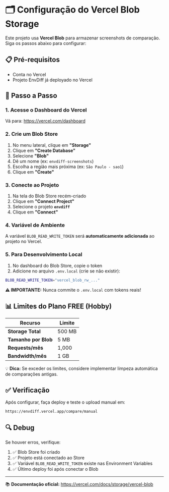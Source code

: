 # 🗂️ Configuração do Vercel Blob Storage

Este projeto usa **Vercel Blob** para armazenar screenshots de comparação. Siga os passos abaixo para configurar:

## 📋 Pré-requisitos

- Conta no Vercel
- Projeto EnvDiff já deployado no Vercel

## 🚀 Passo a Passo

### 1. Acesse o Dashboard do Vercel

Vá para: https://vercel.com/dashboard

### 2. Crie um Blob Store

1. No menu lateral, clique em **"Storage"**
2. Clique em **"Create Database"**
3. Selecione **"Blob"**
4. Dê um nome (ex: `envdiff-screenshots`)
5. Escolha a região mais próxima (ex: `São Paulo - sao1`)
6. Clique em **"Create"**

### 3. Conecte ao Projeto

1. Na tela do Blob Store recém-criado
2. Clique em **"Connect Project"**
3. Selecione o projeto **`envdiff`**
4. Clique em **"Connect"**

### 4. Variável de Ambiente

A variável `BLOB_READ_WRITE_TOKEN` será **automaticamente adicionada** ao projeto no Vercel.

### 5. Para Desenvolvimento Local

1. No dashboard do Blob Store, copie o token
2. Adicione no arquivo `.env.local` (crie se não existir):

```bash
BLOB_READ_WRITE_TOKEN="vercel_blob_rw_..."
```

**⚠️ IMPORTANTE:** Nunca commite o `.env.local` com tokens reais!

## 📊 Limites do Plano FREE (Hobby)

| Recurso | Limite |
|---------|--------|
| **Storage Total** | 500 MB |
| **Tamanho por Blob** | 5 MB |
| **Requests/mês** | 1,000 |
| **Bandwidth/mês** | 1 GB |

💡 **Dica:** Se exceder os limites, considere implementar limpeza automática de comparações antigas.

## ✅ Verificação

Após configurar, faça deploy e teste o upload manual em:
```
https://envdiff.vercel.app/compare/manual
```

## 🔍 Debug

Se houver erros, verifique:

1. ✅ Blob Store foi criado
2. ✅ Projeto está conectado ao Store
3. ✅ Variável `BLOB_READ_WRITE_TOKEN` existe nas Environment Variables
4. ✅ Último deploy foi após conectar o Blob

---

📚 **Documentação oficial:** https://vercel.com/docs/storage/vercel-blob
